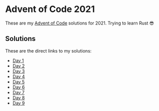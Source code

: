 # Advent of Code 2021

These are my [Advent of Code](https://adventofcode.com/2021) solutions for 2021. Trying to learn Rust 😎

## Solutions

These are the direct links to my solutions:

- [Day 1](day-01/src/main.rs)
- [Day 2](day-02/src/main.rs)
- [Day 3](day-03/src/main.rs)
- [Day 4](day-04/src/main.rs)
- [Day 5](day-05/src/main.rs)
- [Day 6](day-06/src/main.rs)
- [Day 7](day-07/src/main.rs)
- [Day 8](day-08/src/main.rs)
- [Day 9](day-09/src/main.rs)
